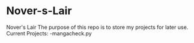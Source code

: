 # Nover-s-Lair
Nover's Lair
The purpose of this repo is to store my projects for later use.
Current Projects:
-mangacheck.py
